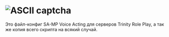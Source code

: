 # ![ASCII captcha](https://i.yapx.cc/V6SzX.png)
Это файл-конфиг SA-MP Voice Acting для серверов Trinity Role Play, а так же копия всего скрипта на всякий случай.
